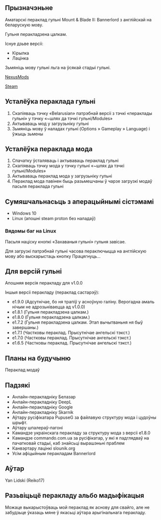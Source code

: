 
## Прызначэньне

Аматарскі пераклад гульні Mount & Blade II: Bannerlord з англійскай на беларускую мову.

Гульня перакладзена цалкам.

Існуе дзьве версіі:
* Кірылка
* Лацінка

Зьмяніць мову гульні льга на ўсякай стадыі гульні.

[NexusMods](https://www.nexusmods.com/mountandblade2bannerlord/mods/3735)

[Steam](https://steamcommunity.com/sharedfiles/filedetails/?id=2875208329)

## Усталёўка пераклада гульні

1. Скапіяваць тэчку «Belarusian» патрэбнай версіі з тэчкі «пераклады гульні» у тэчку «~шлях да тэчкі гульні/Modules»
2. Актываваць мод у загрузьніку гульні
3. Зьмяніць мову ў наладах гульні (Options » Gameplay » Language) і ўжыць зьмены 

## Усталёўка пераклада мода
1. Спачатку ўсталяваць і актываваць пераклад гульні
2. Скапіяваць тэчку мода у тэчку гульні «~шлях да тэчкі гульні/Modules»
3. Актываваць пераклад мода у загрузьніку гульні
4. Пераклад мода павінен быць разьмешчаны ў чарзе загрузкі модаў пасьля пераклада гульні

## Сумяшчальнасьць з аперацыйнымі сістэмамі

* Windows 10
* Linux (апошні steam proton без наладаў)

### Вядомы баг на Linux

Пасьля націску кнопкі «Захаваныя гульні» гульня завісае.

Для загрузкі патрэбнай гульні часова пераключыцца на англійскую мову або выскарыстаць кнопку Працягнуць...

## Для версій гульні

Апошняя версія перакладу для v1.0.0

Іншыя версіі перакладу (пераклад састарэў):
* e1.9.0 (Адсутнічае, бо ня трапіў у асноўную галіну. Верогадна амаль нічым не адрозьніваецца ад v1.0.0)
* e1.8.1 (Гульня перакладзена цалкам.)
* e1.8.0 (Гульня перакладзена цалкам.)
* e1.7.2 (Гульня перакладзена цалкам. Этап вычытваньня ня быў завершаны.)
* e1.7.1 (Частковы пераклад. Прысутнічае ангельскі тэкст.)
* e1.7.0 (Частковы пераклад. Прысутнічае ангельскі тэкст.)
* e1.6.5 (Частковы пераклад. Прысутнічае ангельскі тэкст.)

## Планы на будучыню

Пераклад модаў

## Падзякі

* Анлайн-перакладніку Белазар
* Анлайн-перакладніку DeepL
* Анлайн-перакладніку Google
* Анлайн-перакладніку Skarnik
* Аўтару русіфікатара PupuseG за файлавую структуру мода і цудоўны шрыфт.
* Аўтару шпалераў-пагоні
* Камандзе украінскага перакладу за структуру мода з версіі e1.8.0
* Камандзе commando.com.ua за русіфікатар, у які я падглядваў на пачатковай стадыі, каб знайсьці вырашэньні праблем
* Канвэртару лацінкі slounik.org
* Усім афіцыйным перакладам Bannerlord

## Аўтар

Yan Lidski (Reiko17)

## Разьвіцьцё перакладу альбо мадыфікацыя

Можаце выкарыстоўваць мой пераклад як аснову для свайго, але не забудзьце ўказаць мяне ў якасьці аўтара арыгінальнага перакладу.
